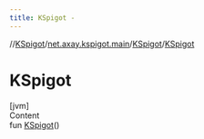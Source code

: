 ```yaml
---
title: KSpigot -
---
```

//[KSpigot](../../index.md)/[net.axay.kspigot.main](../index.md)/[KSpigot](index.md)/[KSpigot](-k-spigot.md)



# KSpigot  
[jvm]  
Content  
fun [KSpigot](-k-spigot.md)()  



